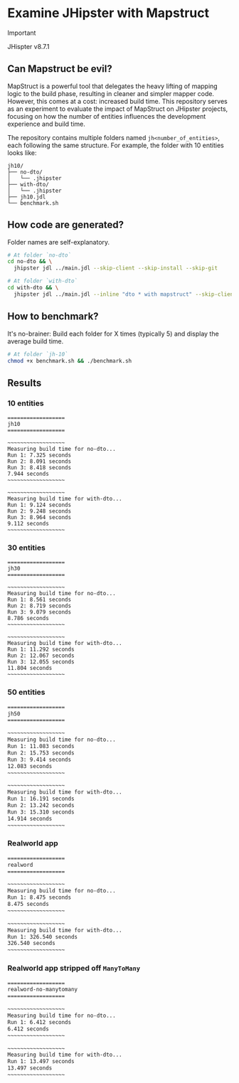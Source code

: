 # Examine JHipster with Mapstruct

> [!IMPORTANT]
> JHispter v8.7.1

## Can Mapstruct be evil?

MapStruct is a powerful tool that delegates the heavy lifting of mapping logic to the build phase, resulting in cleaner and simpler mapper code. However, this comes at a cost: increased build time. This repository serves as an experiment to evaluate the impact of MapStruct on JHipster projects, focusing on how the number of entities influences the development experience and build time.

The repository contains multiple folders named `jh<number_of_entities>`, each following the same structure. For example, the folder with 10 entities looks like:

```text
jh10/
├── no-dto/
│   └── .jhipster
├── with-dto/
│   └── .jhipster
├── jh10.jdl
└── benchmark.sh
```

## How code are generated?

Folder names are self-explanatory.

```sh
# At folder `no-dto`
cd no-dto && \
  jhipster jdl ../main.jdl --skip-client --skip-install --skip-git

# At folder `with-dto`
cd with-dto && \
  jhipster jdl ../main.jdl --inline "dto * with mapstruct" --skip-client --skip-install --skip-git
```

## How to benchmark?

It's no-brainer: Build each folder for X times (typically 5) and display the average build time.

```sh
# At folder `jh-10`
chmod +x benchmark.sh && ./benchmark.sh
```

## Results

### 10 entities

```text
==================
jh10
==================

~~~~~~~~~~~~~~~~~~
Measuring build time for no-dto...
Run 1: 7.325 seconds
Run 2: 8.091 seconds
Run 3: 8.418 seconds
7.944 seconds
~~~~~~~~~~~~~~~~~~

~~~~~~~~~~~~~~~~~~
Measuring build time for with-dto...
Run 1: 9.124 seconds
Run 2: 9.248 seconds
Run 3: 8.964 seconds
9.112 seconds
~~~~~~~~~~~~~~~~~~
```

### 30 entities

```text
==================
jh30
==================

~~~~~~~~~~~~~~~~~~
Measuring build time for no-dto...
Run 1: 8.561 seconds
Run 2: 8.719 seconds
Run 3: 9.079 seconds
8.786 seconds
~~~~~~~~~~~~~~~~~~

~~~~~~~~~~~~~~~~~~
Measuring build time for with-dto...
Run 1: 11.292 seconds
Run 2: 12.067 seconds
Run 3: 12.055 seconds
11.804 seconds
~~~~~~~~~~~~~~~~~~
```

### 50 entities

```txt
==================
jh50
==================

~~~~~~~~~~~~~~~~~~
Measuring build time for no-dto...
Run 1: 11.083 seconds
Run 2: 15.753 seconds
Run 3: 9.414 seconds
12.083 seconds
~~~~~~~~~~~~~~~~~~

~~~~~~~~~~~~~~~~~~
Measuring build time for with-dto...
Run 1: 16.191 seconds
Run 2: 13.242 seconds
Run 3: 15.310 seconds
14.914 seconds
~~~~~~~~~~~~~~~~~~
```

### Realworld app

```txt
==================
realword
==================

~~~~~~~~~~~~~~~~~~
Measuring build time for no-dto...
Run 1: 8.475 seconds
8.475 seconds
~~~~~~~~~~~~~~~~~~

~~~~~~~~~~~~~~~~~~
Measuring build time for with-dto...
Run 1: 326.540 seconds
326.540 seconds
~~~~~~~~~~~~~~~~~~
```

### Realworld app stripped off `ManyToMany`

```txt
==================
realword-no-manytomany
==================

~~~~~~~~~~~~~~~~~~
Measuring build time for no-dto...
Run 1: 6.412 seconds
6.412 seconds
~~~~~~~~~~~~~~~~~~

~~~~~~~~~~~~~~~~~~
Measuring build time for with-dto...
Run 1: 13.497 seconds
13.497 seconds
~~~~~~~~~~~~~~~~~~
```
